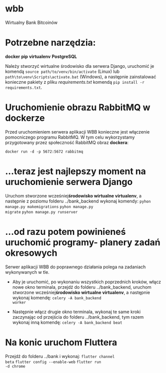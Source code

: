 # wbb
Wirtualny Bank Bitcoinów


# Potrzebne narzędzia:

 <b>docker</b>
 <b>pip</b>
 <b>virtualenv</b>
 <b>PostgreSQL</b>

 Należy stworzyć wirtualne środowisko dla serwera Django, uruchomić je komendą <code>source path/to/venv/bin/activate</code> (Linux) lub <code>path\to\venv\Scripts\activate.bat</code> (Windows), a następnie zainstalować konieczne pakiety z pliku <i>requirements.txt</i> komendą <code>pip install -r requirements.txt</code>.


# Uruchomienie obrazu RabbitMQ w dockerze

Przed uruchomieniem serwera aplikacji WBB konieczne jest włączenie pomocniczego programu RabbitMQ. W tym celu wykorzystamy przygotowany przez społeczność RabbitMQ obraz <b>dockera</b>:

 <code>docker run -d -p 5672:5672 rabbitmq</code>


# ...teraz jest najlepszy moment na uruchomienie serwera Django

Uruchom stworzone wcześniej<b>środowisko wirtualne virtualenv</b>, a następnie z poziomu folderu </i>../bank_backend</i> wykonaj komendy:
 <code>pyhon manage.py makemigrations</code>
 <code>pyhon manage.py migrate</code>
 <code>pyhon manage.py runserver</code>


# ...od razu potem powinieneś uruchomić programy- planery zadań okresowych

Serwer aplikacji WBB do poprawnego działania polega na zadaniach wykonywanych w tle. 

- Aby je uruchomić, po wykonaniu wszystkich poprzednich kroków, włącz nowe okno terminala, przejdź do folderu </i>../bank_backend</i>, uruchom stworzone wcześniej<b>środowisko wirtualne virtualenv</b>, a następnie wykonaj komendę:
 <code>celery -A bank_backend worker</code>

- Następnie włącz drugie okno terminala, wykonaj te same kroki zaczynając od przejścia do folderu </i>../bank_backend</i>, tym razem wykonaj inną komendę:
 <code>celery -A bank_backend beat</code>

 # Na konic uruchom Fluttera

 Przejdź do folderu ../bank i wykonaj:
 <code>flutter channel beta</code>
 <code>flutter config --enable-web</code>
 <code>flutter run -d chrome</code>



